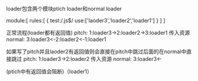 loader包含两个模块ptich loader和normal loader
 
module:[
    rules:[
        {
            test:/\.js$/
            use:['laoder3','loader2','loader1']
        }
    ]
]

正常流程(loader都有返回值)
pitch:  1:loader3->2:loader2->3:loader1
                                        传入资源
normal:  3:loader3<-2:loader2<-1:loader1       

如果写了pitch并且laoder2有返回值则会直接在pitch中跳过后面的在normal中直接跳过
pitch:  1:loader3->2:loader2
                                        传入资源
normal:  3:loader3<-    

(ptich中有返回值会阻断)（loader1）